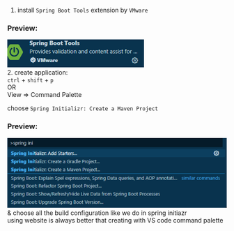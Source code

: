 1. install `Spring Boot Tools` extension by `VMware`  
### Preview:  
![](./Images/002.png)  
2. create application:  
`ctrl` + `shift` + `p`  
OR  
View => Command Palette  

choose `Spring Initializr: Create a Maven Project`  
### Preview:  
![](./Images/003.png)  
& choose all the build configuration like we do in spring initiazr  
using website is always better that creating with VS code command palette  